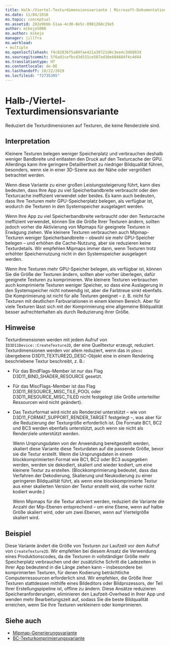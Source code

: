 ```yaml
---
title: Halb-/Viertel-Texturdimensionsvariante | Microsoft-Dokumentation
ms.date: 11/04/2016
ms.topic: conceptual
ms.assetid: 282e9bbb-51aa-4cd0-8e5c-0901268c29e5
author: mikejo5000
ms.author: mikejo
manager: jillfra
ms.workload:
- multiple
ms.openlocfilehash: f4c82836f5a80fae421a30721d8c3ee4c3d6893d
ms.sourcegitcommit: 5f6ad1cefbcd3d531ce587ad30e684684f4c4d44
ms.translationtype: HT
ms.contentlocale: de-DE
ms.lasthandoff: 10/22/2019
ms.locfileid: "72735395"
---
```

# <a name="halfquarter-texture-dimensions-variant"></a>Halb-/Viertel-Texturdimensionsvariante
Reduziert die Texturdimensionen auf Texturen, die keine Renderziele sind.

## <a name="interpretation"></a>Interpretation
 Kleinere Texturen belegen weniger Speicherplatz und verbrauchen deshalb weniger Bandbreite und entlasten den Druck auf den Texturcache der GPU. Allerdings kann ihre geringere Detailliertheit zu niedriger Bildqualität führen, besonders, wenn sie in einer 3D-Szene aus der Nähe oder vergrößert betrachtet werden.

 Wenn diese Variante zu einer großen Leistungssteigerung führt, kann dies bedeuten, dass Ihre App zu viel Speicherbandbreite verbraucht oder den Texturcache ineffizient verwendet oder beides. Es kann auch bedeuten, dass Ihre Texturen mehr GPU-Speicherplatz belegen, als verfügbar ist, wodurch die Texturen in den Systemspeicher ausgelagert werden.

 Wenn Ihre App zu viel Speicherbandbreite verbraucht oder den Texturcache ineffizient verwendet, können Sie die Größe Ihrer Texturen ändern, sollten jedoch vorher die Aktivierung von Mipmaps für geeignete Texturen in Erwägung ziehen. Wie kleinere Texturen verbrauchen auch Mipmap-Texturen weniger Speicherbandbreite – obwohl sie mehr GPU-Speicher belegen – und erhöhen die Cache-Nutzung, aber sie reduzieren keine Texturdetails. Wir empfehlen Mipmaps immer dann, wenn Texturen trotz erhöhter Speichernutzung nicht in den Systemspeicher ausgelagert werden.

 Wenn Ihre Texturen mehr GPU-Speicher belegen, als verfügbar ist, können Sie die Größe der Texturen ändern, sollten aber vorher überlegen, dafür geeignete Texturen zu komprimieren. Wie kleinere Texturen verbrauchen auch komprimierte Texturen weniger Speicher, so dass eine Auslagerung in den Systemspeicher nicht notwendig ist, aber die Farbtreue sinkt ebenfalls. Die Komprimierung ist nicht für alle Texturen geeignet – z. B. nicht für Texturen mit deutlichen Farbvariationen in einem kleinen Bereich. Aber für viele Texturen lässt sich mit der Komprimierung eine allgemeine Bildqualität besser aufrechterhalten als durch Reduzierung ihrer Größe.

## <a name="remarks"></a>Hinweise
 Texturdimensionen werden mit jedem Aufruf von `ID3D11Device::CreateTexture2D`, der eine Quelltextur erzeugt, reduziert. Texturdimensionen werden vor allem reduziert, wenn das in `pDesc` übergebene D3D11_TEXTURE2D_DESC-Objekt eine in einem Rendering beschriebene Textur beschreibt, z. B.:

- Für das BindFlags-Member ist nur das Flag D3D11_BIND_SHADER_RESOURCE gesetzt.

- Für das MiscFlags-Member ist das Flag D3D11_RESOURCE_MISC_TILE_POOL oder D3D11_RESOURCE_MISC_TILED nicht festgelegt (die Größe unterteilter Ressourcen wird nicht geändert).

- Das Texturformat wird nicht als Renderziel unterstützt – wie von D3D11_FORMAT_SUPPORT_RENDER_TARGET festgelegt –, was aber für die Reduzierung der Texturgröße erforderlich ist. Die Formate BC1, BC2 und BC3 werden ebenfalls unterstützt, auch wenn sie nicht als Renderziele unterstützt werden.

  Wenn Ursprungsdaten von der Anwendung bereitgestellt werden, skaliert diese Variante diese Texturdaten auf die passende Größe, bevor sie die Textur erstellt. Wenn die Ursprungsdaten in einem blockkomprimierten Format wie BC1, BC2 oder BC3 ausgegeben werden, werden sie dekodiert, skaliert und wieder kodiert, um eine kleinere Textur zu erstellen. (Blockkomprimierung bedeutet, dass das Verfahren der Dekodierung, Skalierung und Neukodierung zu einer geringeren Bildqualität führt, als wenn eine blockkomprimierte Textur aus einer skalierten Version der Textur erstellt wird, die vorher nicht kodiert wurde.)

  Wenn Mipmaps für die Textur aktiviert werden, reduziert die Variante die Anzahl der Mip-Ebenen entsprechend – um eine Ebene, wenn auf halbe Größe skaliert wird, oder um zwei Ebenen, wenn auf Viertelgröße skaliert wird.

## <a name="example"></a>Beispiel
 Diese Variante ändert die Größe von Texturen zur Laufzeit vor dem Aufruf von `CreateTexture2D`. Wir empfehlen bei diesem Ansatz die Verwendung eines Produktionscodes, da die Texturen in vollständiger Größe mehr Speicherplatz verbrauchen und der zusätzliche Schritt die Ladezeiten in Ihrer App bedeutend in die Länge ziehen kann – insbesondere bei komprimierten Texturen, für denen Kodierung beträchtliche Computerressourcen erforderlich sind. Wir empfehlen, die Größe Ihrer Texturen stattdessen mithilfe eines Bildeditors oder Bildprozessors, der Teil Ihrer Erstellungspipeline ist, offline zu ändern. Diese Ansätze reduzieren Speicheranforderungen, eliminieren den Laufzeit-Overhead in Ihrer App und wenden mehr Bearbeitungszeit auf, sodass Sie die beste Bildqualität erreichen, wenn Sie Ihre Texturen verkleinern oder komprimieren.

## <a name="see-also"></a>Siehe auch
- [Mipmap-Generierungsvariante](mip-map-generation-variant.md)
- [BC-Texturkomprimierungsvariante](bc-texture-compression-variant.md)